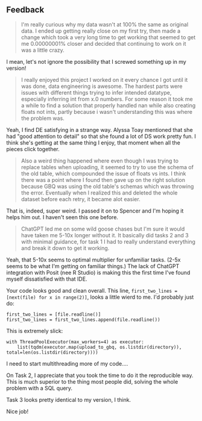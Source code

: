## Feedback 

> I'm really curious why my data wasn't at 100% the same as original data. I ended up
> getting really close on my first try, then made a change which took a very long time to get working
> that seemed to get me 0.00000001% closer and decided that continuing to work on it was a little crazy.

I mean, let's not ignore the possibility that I screwed something up in my version! 


> I really enjoyed this project I worked on it every chance I got until it was done, data engineering
> is awesome. The hardest parts were issues with different things trying to infer intended datatype,
> especially inferring int from x.0 numbers. For some reason it took me a while to find a solution that properly
> handled nan while also creating floats not ints, partly because i wasn't understanding this was where the problem was.

Yeah, I find DE satisfying in a strange way. Alyssa Toay mentioned that she had "good attention to detail" so that she
found a lot of DS work pretty fun. I think she's getting at the same thing I enjoy, that moment when all the pieces click together. 


> Also a weird thing happened where even though I was trying to replace tables when uploading,
> it seemed to try to use the schema of the old table, which compounded the issue of floats vs ints.
> I think there was a point where I found then gave up on the right solution because GBQ was using the old table's
> schemas which was throwing the error. Eventually when I realized this and deleted the whole dataset
> before each retry, it became alot easier.

That is, indeed, super weird. I passed it on to Spencer and I'm hoping it helps him out. I haven't seen this one before. 

> ChatGPT led me on some wild goose chases but I'm sure it would have taken me 5-10x
> longer without it. It basically did tasks 2 and 3 with minimal guidance,
> for task 1 I had to really understand everything and break it down to get it working.

Yeah, that 5-10x seems to optimal multiplier for unfamiliar tasks. (2-5x seems to be what I'm getting
on familiar things.) The lack of ChatGPT integration with Posit (nee R Studio) is making this 
the first time I've found myself dissatisfied with that IDE.

Your code looks good and clean overall. This line, `first_two_lines = [next(file) for x in range(2)]`, looks a 
little wierd to me. I'd probably just do: 
```
first_two_lines = [file.readline()]
first_two_lines = first_two_lines.append(file.readline())
```

This is extremely slick: 
```
with ThreadPoolExecutor(max_workers=4) as executor:
    list(tqdm(executor.map(upload_to_gbq, os.listdir(directory)), total=len(os.listdir(directory))))
```

I need to start multithreading more of my code....

On Task 2, I appreciate that you took the time to do it the reproducible way. This is much superior to the thing most people did, solving the whole problem with a SQL query. 

Task 3 looks pretty identical to my version, I think. 

Nice job!
